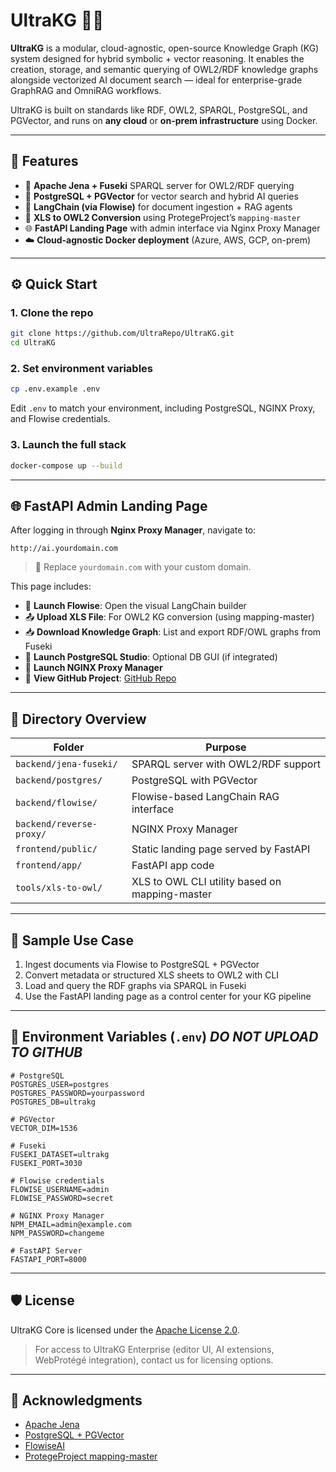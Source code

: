 # UltraKG 🧠🌐

**UltraKG** is a modular, cloud-agnostic, open-source Knowledge Graph (KG) system designed for hybrid symbolic + vector reasoning. It enables the creation, storage, and semantic querying of OWL2/RDF knowledge graphs alongside vectorized AI document search — ideal for enterprise-grade GraphRAG and OmniRAG workflows.

UltraKG is built on standards like RDF, OWL2, SPARQL, PostgreSQL, and PGVector, and runs on **any cloud** or **on-prem infrastructure** using Docker.

---

## 🚀 Features

- 🧠 **Apache Jena + Fuseki** SPARQL server for OWL2/RDF querying
- 🐘 **PostgreSQL + PGVector** for vector search and hybrid AI queries
- 🔄 **LangChain (via Flowise)** for document ingestion + RAG agents
- 📄 **XLS to OWL2 Conversion** using ProtegeProject’s `mapping-master`
- 🌐 **FastAPI Landing Page** with admin interface via Nginx Proxy Manager
- ☁️ **Cloud-agnostic Docker deployment** (Azure, AWS, GCP, on-prem)

---

## ⚙️ Quick Start

### 1. Clone the repo

```bash
git clone https://github.com/UltraRepo/UltraKG.git
cd UltraKG
```

### 2. Set environment variables

```bash
cp .env.example .env
```

Edit `.env` to match your environment, including PostgreSQL, NGINX Proxy, and Flowise credentials.

### 3. Launch the full stack

```bash
docker-compose up --build
```

---

## 🌐 FastAPI Admin Landing Page

After logging in through **Nginx Proxy Manager**, navigate to:

```
http://ai.yourdomain.com
```

> 🔁 Replace `yourdomain.com` with your custom domain.

This page includes:

- 🔗 **Launch Flowise**: Open the visual LangChain builder
- 📤 **Upload XLS File**: For OWL2 KG conversion (using mapping-master)
- 📥 **Download Knowledge Graph**: List and export RDF/OWL graphs from Fuseki
- 🐘 **Launch PostgreSQL Studio**: Optional DB GUI (if integrated)
- 🔐 **Launch NGINX Proxy Manager**
- 🧬 **View GitHub Project**: [GitHub Repo](https://github.com/UltraRepo/UltraKG)

---

## 📂 Directory Overview

| Folder | Purpose |
|--------|---------|
| `backend/jena-fuseki/` | SPARQL server with OWL2/RDF support |
| `backend/postgres/` | PostgreSQL with PGVector |
| `backend/flowise/` | Flowise-based LangChain RAG interface |
| `backend/reverse-proxy/` | NGINX Proxy Manager |
| `frontend/public/` | Static landing page served by FastAPI |
| `frontend/app/` | FastAPI app code |
| `tools/xls-to-owl/` | XLS to OWL CLI utility based on mapping-master |

---

## 🧪 Sample Use Case

1. Ingest documents via Flowise to PostgreSQL + PGVector
2. Convert metadata or structured XLS sheets to OWL2 with CLI
3. Load and query the RDF graphs via SPARQL in Fuseki
4. Use the FastAPI landing page as a control center for your KG pipeline

---

## 🔐 Environment Variables (`.env`) *DO NOT UPLOAD TO GITHUB*

```dotenv
# PostgreSQL
POSTGRES_USER=postgres
POSTGRES_PASSWORD=yourpassword
POSTGRES_DB=ultrakg

# PGVector
VECTOR_DIM=1536

# Fuseki
FUSEKI_DATASET=ultrakg
FUSEKI_PORT=3030

# Flowise credentials
FLOWISE_USERNAME=admin
FLOWISE_PASSWORD=secret

# NGINX Proxy Manager
NPM_EMAIL=admin@example.com
NPM_PASSWORD=changeme

# FastAPI Server
FASTAPI_PORT=8000
```

---

## 🛡 License

UltraKG Core is licensed under the [Apache License 2.0](https://www.apache.org/licenses/LICENSE-2.0).

> For access to UltraKG Enterprise (editor UI, AI extensions, WebProtégé integration), contact us for licensing options.

---

## 🙌 Acknowledgments

- [Apache Jena](https://jena.apache.org/)
- [PostgreSQL + PGVector](https://github.com/pgvector/pgvector)
- [FlowiseAI](https://github.com/FlowiseAI/Flowise)
- [ProtegeProject mapping-master](https://github.com/protegeproject/mapping-master)
